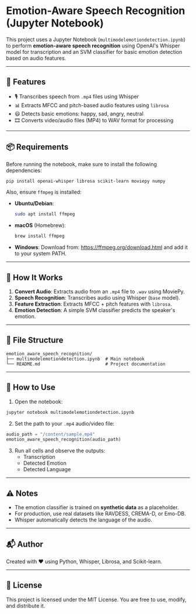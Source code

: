 
# Emotion-Aware Speech Recognition (Jupyter Notebook)

This project uses a Jupyter Notebook (`multimodelemotiondetection.ipynb`) to perform **emotion-aware speech recognition** using OpenAI's Whisper model for transcription and an SVM classifier for basic emotion detection based on audio features.

---

## 🚀 Features

- 🎙️ Transcribes speech from `.mp4` files using Whisper
- 📊 Extracts MFCC and pitch-based audio features using `librosa`
- 😃 Detects basic emotions: happy, sad, angry, neutral
- 🎞️ Converts video/audio files (MP4) to WAV format for processing

---

## 📦 Requirements

Before running the notebook, make sure to install the following dependencies:

```bash
pip install openai-whisper librosa scikit-learn moviepy numpy
```

Also, ensure `ffmpeg` is installed:

- **Ubuntu/Debian**:
  ```bash
  sudo apt install ffmpeg
  ```
- **macOS** (Homebrew):
  ```bash
  brew install ffmpeg
  ```
- **Windows**:
  Download from: https://ffmpeg.org/download.html and add it to your system PATH.

---

## 🧠 How It Works

1. **Convert Audio**: Extracts audio from an `.mp4` file to `.wav` using MoviePy.
2. **Speech Recognition**: Transcribes audio using Whisper (`base` model).
3. **Feature Extraction**: Extracts MFCC + pitch features with `librosa`.
4. **Emotion Detection**: A simple SVM classifier predicts the speaker's emotion.

---

## 📄 File Structure

```
emotion_aware_speech_recognition/
├── multimodelemotiondetection.ipynb  # Main notebook
└── README.md                         # Project documentation
```

---

## 🧪 How to Use

1. Open the notebook:

```bash
jupyter notebook multimodelemotiondetection.ipynb
```

2. Set the path to your `.mp4` audio/video file:

```python
audio_path = "/content/sample.mp4"
emotion_aware_speech_recognition(audio_path)
```

3. Run all cells and observe the outputs:
   - Transcription
   - Detected Emotion
   - Detected Language

---

## ⚠️ Notes

- The emotion classifier is trained on **synthetic data** as a placeholder.
- For production, use real datasets like RAVDESS, CREMA-D, or Emo-DB.
- Whisper automatically detects the language of the audio.

---

## 📬 Author

Created with ❤️ using Python, Whisper, Librosa, and Scikit-learn.

---

## 📄 License

This project is licensed under the MIT License. You are free to use, modify, and distribute it.
